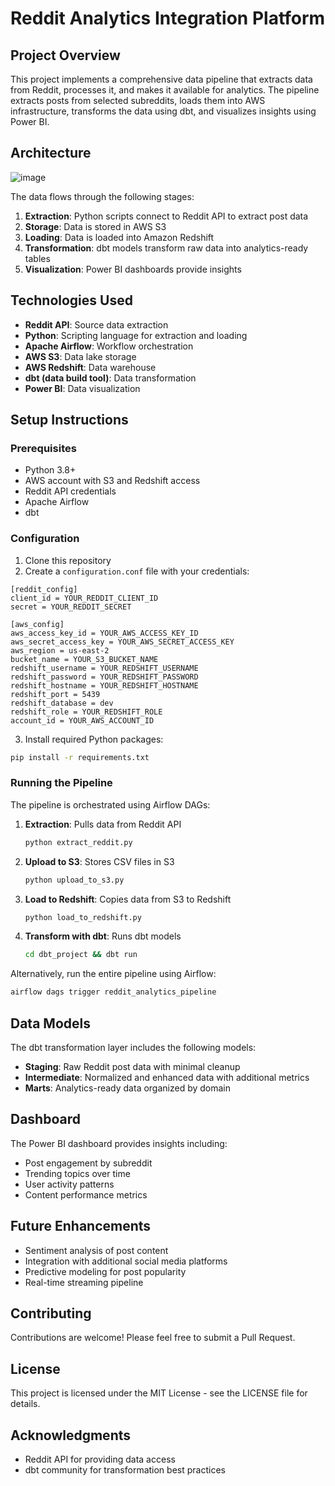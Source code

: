 # Reddit Analytics Integration Platform

## Project Overview
This project implements a comprehensive data pipeline that extracts data from Reddit, processes it, and makes it available for analytics. The pipeline extracts posts from selected subreddits, loads them into AWS infrastructure, transforms the data using dbt, and visualizes insights using Power BI.

## Architecture
![image](https://github.com/user-attachments/assets/d010e3a6-691b-482a-92f1-8bbaf9d277c6)


The data flows through the following stages:
1. **Extraction**: Python scripts connect to Reddit API to extract post data
2. **Storage**: Data is stored in AWS S3
3. **Loading**: Data is loaded into Amazon Redshift
4. **Transformation**: dbt models transform raw data into analytics-ready tables
5. **Visualization**: Power BI dashboards provide insights

## Technologies Used
- **Reddit API**: Source data extraction
- **Python**: Scripting language for extraction and loading
- **Apache Airflow**: Workflow orchestration
- **AWS S3**: Data lake storage
- **AWS Redshift**: Data warehouse
- **dbt (data build tool)**: Data transformation
- **Power BI**: Data visualization

## Setup Instructions

### Prerequisites
- Python 3.8+
- AWS account with S3 and Redshift access
- Reddit API credentials
- Apache Airflow
- dbt

### Configuration
1. Clone this repository
2. Create a `configuration.conf` file with your credentials:
```
[reddit_config]
client_id = YOUR_REDDIT_CLIENT_ID
secret = YOUR_REDDIT_SECRET

[aws_config]
aws_access_key_id = YOUR_AWS_ACCESS_KEY_ID
aws_secret_access_key = YOUR_AWS_SECRET_ACCESS_KEY
aws_region = us-east-2
bucket_name = YOUR_S3_BUCKET_NAME
redshift_username = YOUR_REDSHIFT_USERNAME
redshift_password = YOUR_REDSHIFT_PASSWORD
redshift_hostname = YOUR_REDSHIFT_HOSTNAME
redshift_port = 5439
redshift_database = dev
redshift_role = YOUR_REDSHIFT_ROLE
account_id = YOUR_AWS_ACCOUNT_ID
```

3. Install required Python packages:
```bash
pip install -r requirements.txt
```

### Running the Pipeline
The pipeline is orchestrated using Airflow DAGs:

1. **Extraction**: Pulls data from Reddit API
   ```bash
   python extract_reddit.py
   ```

2. **Upload to S3**: Stores CSV files in S3
   ```bash
   python upload_to_s3.py
   ```

3. **Load to Redshift**: Copies data from S3 to Redshift
   ```bash
   python load_to_redshift.py
   ```

4. **Transform with dbt**: Runs dbt models
   ```bash
   cd dbt_project && dbt run
   ```

Alternatively, run the entire pipeline using Airflow:
```bash
airflow dags trigger reddit_analytics_pipeline
```

## Data Models
The dbt transformation layer includes the following models:

- **Staging**: Raw Reddit post data with minimal cleanup
- **Intermediate**: Normalized and enhanced data with additional metrics
- **Marts**: Analytics-ready data organized by domain

## Dashboard
The Power BI dashboard provides insights including:
- Post engagement by subreddit
- Trending topics over time
- User activity patterns
- Content performance metrics

## Future Enhancements
- Sentiment analysis of post content
- Integration with additional social media platforms
- Predictive modeling for post popularity
- Real-time streaming pipeline

## Contributing
Contributions are welcome! Please feel free to submit a Pull Request.

## License
This project is licensed under the MIT License - see the LICENSE file for details.

## Acknowledgments
- Reddit API for providing data access
- dbt community for transformation best practices
